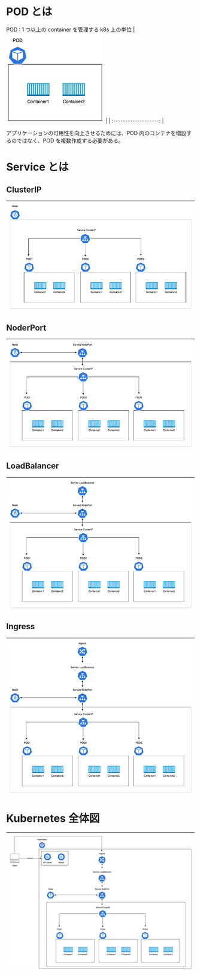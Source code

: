 # POD とは

POD : 1 つ以上の container を管理する k8s 上の単位
| ![](./Images/POD.png) |
| :-------------------: |

アプリケーションの可用性を向上させるためには、POD 内のコンテナを増設するのではなく、POD を複数作成する必要がある。

# Service とは

## ClusterIP

| ![](./Images/clusterip.png) |
| :-------------------------: |

## NoderPort

| ![](./Images/nodeport.png) |
| :------------------------: |

## LoadBalancer

| ![](./Images/loadbalancer.png) |
| :----------------------------: |

## Ingress

| ![](./Images/ingress.png) |
| :-----------------------: |

# Kubernetes 全体図

| ![](./Images/k8s.png) |
| :-------------------: |
